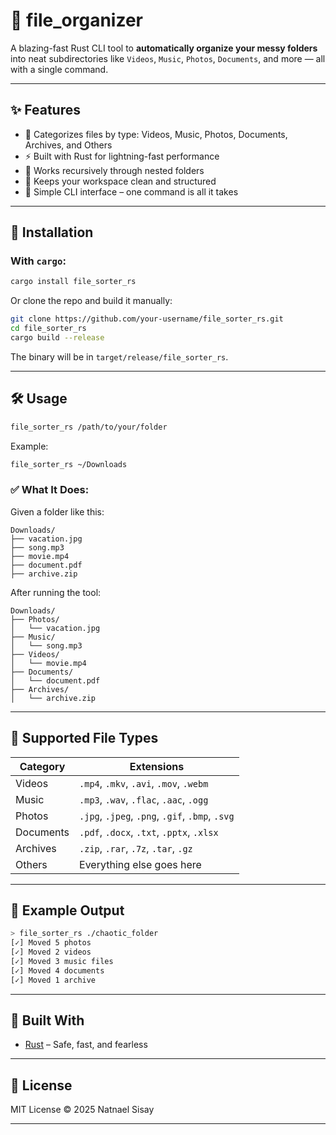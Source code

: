 


# 📁 file_organizer

A blazing-fast Rust CLI tool to **automatically organize your messy folders** into neat subdirectories like `Videos`, `Music`, `Photos`, `Documents`, and more — all with a single command.

---

## ✨ Features

- 🧠 Categorizes files by type: Videos, Music, Photos, Documents, Archives, and Others  
- ⚡ Built with Rust for lightning-fast performance  
- 📂 Works recursively through nested folders  
- 🧼 Keeps your workspace clean and structured  
- 🔧 Simple CLI interface – one command is all it takes

---

## 🚀 Installation

### With `cargo`:

```bash
cargo install file_sorter_rs
```

Or clone the repo and build it manually:

```bash
git clone https://github.com/your-username/file_sorter_rs.git
cd file_sorter_rs
cargo build --release
```

The binary will be in `target/release/file_sorter_rs`.

---

## 🛠️ Usage

```bash
file_sorter_rs /path/to/your/folder
```

Example:

```bash
file_sorter_rs ~/Downloads
```

### ✅ What It Does:

Given a folder like this:

```
Downloads/
├── vacation.jpg
├── song.mp3
├── movie.mp4
├── document.pdf
├── archive.zip
```

After running the tool:

```
Downloads/
├── Photos/
│   └── vacation.jpg
├── Music/
│   └── song.mp3
├── Videos/
│   └── movie.mp4
├── Documents/
│   └── document.pdf
├── Archives/
│   └── archive.zip
```

---

## 📂 Supported File Types

| Category   | Extensions                                   |
|------------|----------------------------------------------|
| Videos     | `.mp4`, `.mkv`, `.avi`, `.mov`, `.webm`      |
| Music      | `.mp3`, `.wav`, `.flac`, `.aac`, `.ogg`      |
| Photos     | `.jpg`, `.jpeg`, `.png`, `.gif`, `.bmp`, `.svg` |
| Documents  | `.pdf`, `.docx`, `.txt`, `.pptx`, `.xlsx`    |
| Archives   | `.zip`, `.rar`, `.7z`, `.tar`, `.gz`         |
| Others     | Everything else goes here                   |

---

## 🧪 Example Output

```bash
> file_sorter_rs ./chaotic_folder
[✓] Moved 5 photos
[✓] Moved 2 videos
[✓] Moved 3 music files
[✓] Moved 4 documents
[✓] Moved 1 archive
```

---

## 🦀 Built With

- [Rust](https://www.rust-lang.org/) – Safe, fast, and fearless

---

## 📜 License

MIT License © 2025 Natnael Sisay

---

